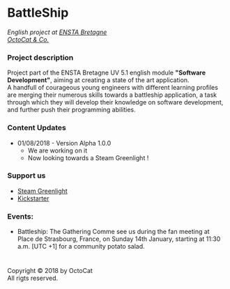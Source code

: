 # BattleShip
*English project at [ENSTA Bretagne](http://www.ensta-bretagne.fr/)*  
*[OctoCat & Co.](https://www.petsworld.in/blog/wp-content/uploads/2015/09/Cat-makes-Smile.jpg)*

### Project description
Project part of the ENSTA Bretagne UV 5.1 english module **"Software Development"**, aiming at creating a state of the art application.  
A handfull of courageous young engineers with different learning profiles are merging their numerous skills towards a battleship application, a task through which they will develop their knowledge on software development, and further push their programming abilities.

### Content Updates
* 01/08/2018 - Version Alpha 1.0.0
  * We are working on it
  * Now looking towards a Steam Greenlight !
  
### Support us
* [Steam Greenlight](https://static.boredpanda.com/blog/wp-content/uploads/2017/03/58c64a00e2531_Y3ibubf__605.jpg)
* [Kickstarter](https://i.pinimg.com/736x/88/5d/3a/885d3adb63f2260bf1a6295cfb4e9203--white-seal-sea-lions.jpg)  

### Events:
* Battleship: The Gathering
  Comme see us during the fan meeting at Place de Strasbourg, France, on Sunday 14th January, starting at 11:30 a.m. [UTC +1] for a community potato salad.

#
Copyright © 2018 by OctoCat  
All rigts reserved.
